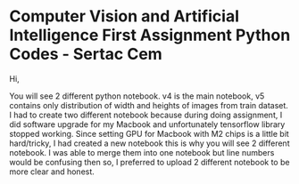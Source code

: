 # Computer Vision and Artificial Intelligence First Assignment Python Codes - Sertac Cem

Hi,

You will see 2 different python notebook. v4 is the main notebook, v5 contains only distribution of width and heights of images from train dataset. I had to create two different notebook because during doing assignment, I did software upgrade for my Macbook and unfortunately tensorflow library stopped working. Since setting GPU for Macbook with M2 chips is a little bit hard/tricky, I had created a new notebook this is why you will see 2 different notebook. I was able to merge them into one notebook but line numbers would be confusing then so, I preferred to upload 2 different notebook to be more clear and honest. 
